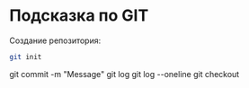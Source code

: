 # Подсказка по GIT

Создание репозитория:
```sh
git init
```


git commit -m "Message"
git log
git log --oneline
git checkout